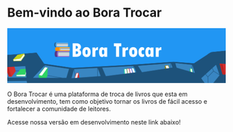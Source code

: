 # Bem-vindo ao Bora Trocar

![Banner Bora Trocar](./banner%20bora%20trocar.png)

O Bora Trocar é uma plataforma de troca de livros que esta em desenvolvimento, tem como objetivo tornar os livros de fácil acesso e fortalecer a comunidade de leitores.

Acesse nossa versão em desenvolvimento neste link abaixo!
